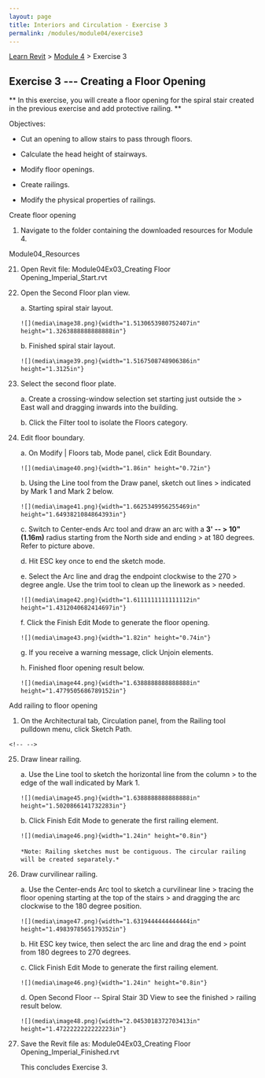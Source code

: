 ```yaml
---
layout: page
title: Interiors and Circulation - Exercise 3
permalink: /modules/module04/exercise3
---
```


[Learn Revit](/learnrevit/) > [Module 4](/learnrevit/modules/module04/) > Exercise 3

## Exercise 3 --- Creating a Floor Opening

** In this exercise, you will create a floor opening for the spiral stair
created in the previous exercise and add protective railing. **

Objectives:

-   Cut an opening to allow stairs to pass through floors.

-   Calculate the head height of stairways.

-   Modify floor openings.

-   Create railings.

-   Modify the physical properties of railings.

Create floor opening

1.  Navigate to the folder containing the downloaded resources for
    Module 4.

Module04_Resources

21. Open Revit file: Module04Ex03_Creating Floor
    Opening_Imperial_Start.rvt

22. Open the Second Floor plan view.

    a.  Starting spiral stair layout.

        ![](media\image38.png){width="1.5130653980752407in"
        height="1.3263888888888888in"}

    b.  Finished spiral stair layout.

        ![](media\image39.png){width="1.5167508748906386in"
        height="1.3125in"}

23. Select the second floor plate.

    a.  Create a crossing-window selection set starting just outside the
        > East wall and dragging inwards into the building.

    b.  Click the Filter tool to isolate the Floors category.

24. Edit floor boundary.

    a.  On Modify \| Floors tab, Mode panel, click Edit Boundary.

        ![](media\image40.png){width="1.86in" height="0.72in"}

    b.  Using the Line tool from the Draw panel, sketch out lines
        > indicated by Mark 1 and Mark 2 below.

        ![](media\image41.png){width="1.6625349956255469in"
        height="1.6493821084864393in"}

    c.  Switch to Center-ends Arc tool and draw an arc with a **3' --
        > 10" (1.16m)** radius starting from the North side and ending
        > at 180 degrees. Refer to picture above.

    d.  Hit ESC key once to end the sketch mode.

    e.  Select the Arc line and drag the endpoint clockwise to the 270
        > degree angle. Use the trim tool to clean up the linework as
        > needed.

        ![](media\image42.png){width="1.6111111111111112in"
        height="1.4312040682414697in"}

    f.  Click the Finish Edit Mode to generate the floor opening.

        ![](media\image43.png){width="1.82in" height="0.74in"}

    g.  If you receive a warning message, click Unjoin elements.

    h.  Finished floor opening result below.

        ![](media\image44.png){width="1.6388888888888888in"
        height="1.4779505686789152in"}

Add railing to floor opening

1.  On the Architectural tab, Circulation panel, from the Railing tool
    pulldown menu, click Sketch Path.

```{=html}
<!-- -->
```
25. Draw linear railing.

    a.  Use the Line tool to sketch the horizontal line from the column
        > to the edge of the wall indicated by Mark 1.

        ![](media\image45.png){width="1.6388888888888888in"
        height="1.5020866141732283in"}

    b.  Click Finish Edit Mode to generate the first railing element.

        ![](media\image46.png){width="1.24in" height="0.8in"}

        *Note: Railing sketches must be contiguous. The circular railing
        will be created separately.*

26. Draw curvilinear railing.

    a.  Use the Center-ends Arc tool to sketch a curvilinear line
        > tracing the floor opening starting at the top of the stairs
        > and dragging the arc clockwise to the 180 degree position.

        ![](media\image47.png){width="1.6319444444444444in"
        height="1.4983978565179352in"}

    b.  Hit ESC key twice, then select the arc line and drag the end
        > point from 180 degrees to 270 degrees.

    c.  Click Finish Edit Mode to generate the first railing element.

        ![](media\image46.png){width="1.24in" height="0.8in"}

    d.  Open Second Floor -- Spiral Stair 3D View to see the finished
        > railing result below.

        ![](media\image48.png){width="2.0453018372703413in"
        height="1.4722222222222223in"}

27. Save the Revit file as: Module04Ex03_Creating Floor
    Opening_Imperial_Finished.rvt

    This concludes Exercise 3.

